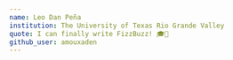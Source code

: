 ```yaml
---
name: Leo Dan Peña
institution: The University of Texas Rio Grande Valley
quote: I can finally write FizzBuzz! 🎓🎉
github_user: amouxaden
---
```

